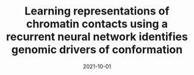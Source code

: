 ---
title: "Learning representations of chromatin contacts using a recurrent neural network identifies genomic drivers of conformation"
collection: publications
status: revision
permalink: /publications/hiclstm
excerpt: 'Despite the availability of chromatin conformation capture experiments, discerning the relationship between the 1D genome and 3D conformation remains a challenge, which limits our understanding of their affect on gene expression and disease. We propose Hi-C-LSTM, a method that produces low-dimensional latent representations that summarize intra-chromosomal Hi-C contacts via a recurrent long short-term memory neural network model. We find that these representations contain all the information needed to recreate the observed Hi-C matrix with high accuracy, outperforming existing methods. These representations enable the identification of a variety of conformation-defining genomic elements, including nuclear compartments and conformation-related transcription factors. They furthermore enable in-silico perturbation experiments that measure the influence of cis-regulatory elements on conformation.'
date: 2021-10-01
venue: 'Nature Communications'
paperurl: 'https://www.nature.com/articles/s41467-022-31337-w'
citation: 'Dsouza, K. B., Maslova, A., Al-Jibury, E., Merkenschlager, M., Bhargava, V. K., & Libbrecht, M. W. (2022). Learning representations of chromatin contacts using a recurrent neural network identifies genomic drivers of conformation. Nature Communications, 13(1), 1-19.'
---